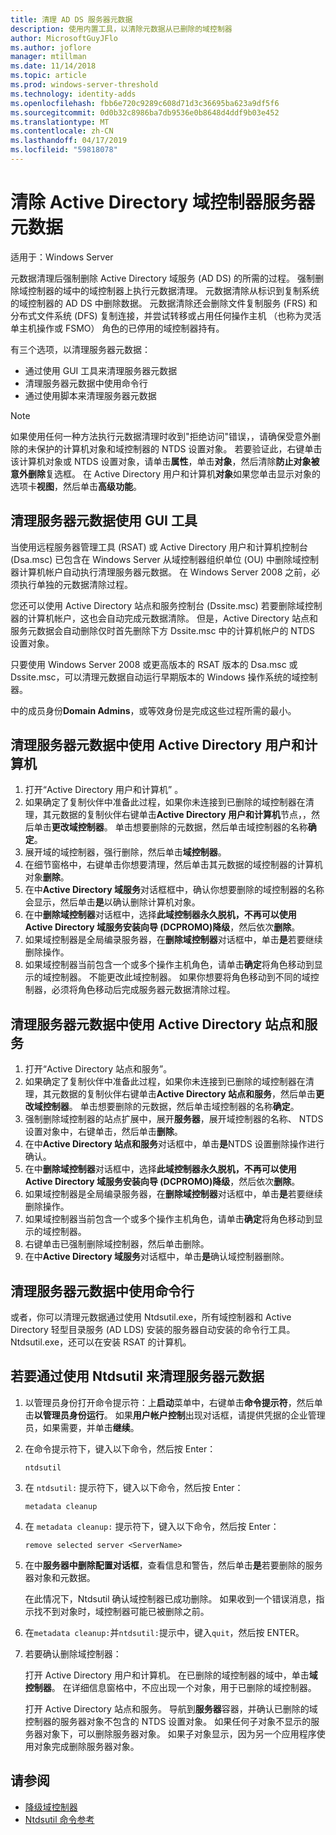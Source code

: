 ```yaml
---
title: 清理 AD DS 服务器元数据
description: 使用内置工具，以清除元数据从已删除的域控制器
author: MicrosoftGuyJFlo
ms.author: joflore
manager: mtillman
ms.date: 11/14/2018
ms.topic: article
ms.prod: windows-server-threshold
ms.technology: identity-adds
ms.openlocfilehash: fbb6e720c9289c608d71d3c36695ba623a9df5f6
ms.sourcegitcommit: 0d0b32c8986ba7db9536e0b8648d4ddf9b03e452
ms.translationtype: MT
ms.contentlocale: zh-CN
ms.lasthandoff: 04/17/2019
ms.locfileid: "59818078"
---
```

# <a name="clean-up-active-directory-domain-controller-server-metadata"></a>清除 Active Directory 域控制器服务器元数据

适用于：Windows Server

元数据清理后强制删除 Active Directory 域服务 (AD DS) 的所需的过程。 强制删除域控制器的域中的域控制器上执行元数据清理。 元数据清除从标识到复制系统的域控制器的 AD DS 中删除数据。 元数据清除还会删除文件复制服务 (FRS) 和分布式文件系统 (DFS) 复制连接，并尝试转移或占用任何操作主机 （也称为灵活单主机操作或 FSMO） 角色的已停用的域控制器持有。

有三个选项，以清理服务器元数据：

- 通过使用 GUI 工具来清理服务器元数据
- 清理服务器元数据中使用命令行
- 通过使用脚本来清理服务器元数据

> [!NOTE]
> 如果使用任何一种方法执行元数据清理时收到"拒绝访问"错误，，请确保受意外删除的未保护的计算机对象和域控制器的 NTDS 设置对象。 若要验证此，右键单击该计算机对象或 NTDS 设置对象，请单击**属性**，单击**对象**，然后清除**防止对象被意外删除**复选框。 在 Active Directory 用户和计算机**对象**如果您单击显示对象的选项卡**视图**，然后单击**高级功能**。

## <a name="clean-up-server-metadata-using-gui-tools"></a>清理服务器元数据使用 GUI 工具

当使用远程服务器管理工具 (RSAT) 或 Active Directory 用户和计算机控制台 (Dsa.msc) 已包含在 Windows Server 从域控制器组织单位 (OU) 中删除域控制器计算机帐户自动执行清理服务器元数据。 在 Windows Server 2008 之前，必须执行单独的元数据清除过程。

您还可以使用 Active Directory 站点和服务控制台 (Dssite.msc) 若要删除域控制器的计算机帐户，这也会自动完成元数据清除。 但是，Active Directory 站点和服务元数据会自动删除仅时首先删除下方 Dssite.msc 中的计算机帐户的 NTDS 设置对象。

只要使用 Windows Server 2008 或更高版本的 RSAT 版本的 Dsa.msc 或 Dssite.msc，可以清理元数据自动运行早期版本的 Windows 操作系统的域控制器。

中的成员身份**Domain Admins**，或等效身份是完成这些过程所需的最小。

## <a name="clean-up-server-metadata-using-activedirectory-users-and-computers"></a>清理服务器元数据中使用 Active Directory 用户和计算机

1. 打开“Active Directory 用户和计算机” 。
2. 如果确定了复制伙伴中准备此过程，如果你未连接到已删除的域控制器在清理，其元数据的复制伙伴右键单击**Active Directory 用户和计算机**节点，，然后单击**更改域控制器**。 单击想要删除的元数据，然后单击域控制器的名称**确定**。
3. 展开域的域控制器，强行删除，然后单击**域控制器**。
4. 在细节窗格中，右键单击你想要清理，然后单击其元数据的域控制器的计算机对象**删除**。
5. 在中**Active Directory 域服务**对话框框中，确认你想要删除的域控制器的名称会显示，然后单击**是**以确认删除计算机对象。
6. 在中**删除域控制器**对话框中，选择**此域控制器永久脱机，不再可以使用 Active Directory 域服务安装向导 (DCPROMO)降级**，然后依次**删除**。
7. 如果域控制器是全局编录服务器，在**删除域控制器**对话框中，单击**是**若要继续删除操作。
8. 如果域控制器当前包含一个或多个操作主机角色，请单击**确定**将角色移动到显示的域控制器。 不能更改此域控制器。 如果你想要将角色移动到不同的域控制器，必须将角色移动后完成服务器元数据清除过程。

## <a name="clean-up-server-metadata-using-activedirectory-sites-and-services"></a>清理服务器元数据中使用 Active Directory 站点和服务

1. 打开“Active Directory 站点和服务”。
2. 如果确定了复制伙伴中准备此过程，如果你未连接到已删除的域控制器在清理，其元数据的复制伙伴右键单击**Active Directory 站点和服务**，然后单击**更改域控制器**。 单击想要删除的元数据，然后单击域控制器的名称**确定**。
3. 强制删除域控制器的站点扩展中，展开**服务器**，展开域控制器的名称、 NTDS 设置对象中，右键单击，然后单击**删除**。
4. 在中**Active Directory 站点和服务**对话框中，单击**是**NTDS 设置删除操作进行确认。
5. 在中**删除域控制器**对话框中，选择**此域控制器永久脱机，不再可以使用 Active Directory 域服务安装向导 (DCPROMO)降级**，然后依次**删除**。
6. 如果域控制器是全局编录服务器，在**删除域控制器**对话框中，单击**是**若要继续删除操作。
7. 如果域控制器当前包含一个或多个操作主机角色，请单击**确定**将角色移动到显示的域控制器。
8. 右键单击已强制删除域控制器，然后单击删除。
9. 在中**Active Directory 域服务**对话框中，单击**是**确认域控制器删除。

## <a name="clean-up-server-metadata-using-the-command-line"></a>清理服务器元数据中使用命令行

或者，你可以清理元数据通过使用 Ntdsutil.exe，所有域控制器和 Active Directory 轻型目录服务 (AD LDS) 安装的服务器自动安装的命令行工具。 Ntdsutil.exe，还可以在安装 RSAT 的计算机。

## <a name="to-clean-up-server-metadata-by-using-ntdsutil"></a>若要通过使用 Ntdsutil 来清理服务器元数据

1. 以管理员身份打开命令提示符：上**启动**菜单中，右键单击**命令提示符**，然后单击**以管理员身份运行**。 如果**用户帐户控制**出现对话框，请提供凭据的企业管理员，如果需要，并单击**继续**。
2. 在命令提示符下，键入以下命令，然后按 Enter：

   `ntdsutil`

3. 在 `ntdsutil:` 提示符下，键入以下命令，然后按 Enter：

   `metadata cleanup`

4. 在 `metadata cleanup:` 提示符下，键入以下命令，然后按 Enter：

   `remove selected server <ServerName>`

5. 在中**服务器中删除配置对话框**，查看信息和警告，然后单击**是**若要删除的服务器对象和元数据。

   在此情况下，Ntdsutil 确认域控制器已成功删除。 如果收到一个错误消息，指示找不到对象时，域控制器可能已被删除之前。

6. 在`metadata cleanup:`并`ntdsutil:`提示中，键入`quit`，然后按 ENTER。

7. 若要确认删除域控制器：

   打开 Active Directory 用户和计算机。 在已删除的域控制器的域中，单击**域控制器**。 在详细信息窗格中，不应出现一个对象，用于已删除的域控制器。

   打开 Active Directory 站点和服务。 导航到**服务器**容器，并确认已删除的域控制器的服务器对象不包含的 NTDS 设置对象。 如果任何子对象不显示的服务器对象下，可以删除服务器对象。 如果子对象显示，因为另一个应用程序使用对象完成删除服务器对象。

## <a name="see-also"></a>请参阅

* [降级域控制器](Demoting-Domain-Controllers-and-Domains--Level-200-.md)
* [Ntdsutil 命令参考](https://docs.microsoft.com/previous-versions/windows/it-pro/windows-server-2008-R2-and-2008/cc753343(v=ws.10))
